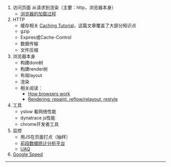 1. 访问页面 从请求到渲染（主要：http，浏览器本身）
    - [浏览器的加载过程] 
2. HTTP
    - 缓存相关 [Caching Tutorial]，这篇文章覆盖了大部分知识点
    - gzip
    - Expires或Cache-Control
    - 数据传输
    - 文件压缩
3. 浏览器本身
    - 构建dom树
    - 构建render树
    - 布局layout
    - 渲染
    - 相关阅读：
        + [How browsers work]
        + [Rendering: repaint, reflow/relayout, restyle]
4. 工具
    - yslow 看网络性能
    - dynatrace js性能
    - chrome开发者工具
5. 监控
    - 用JS在页面打点（抽样）
    - [前段数据统计分析平台]
    - [UAQ]
6. [Google Speed]

---

[浏览器的加载过程]: http://wuduoyi.com/note/what-happen-when-browser-loading-the-page/ "浏览器的加载过程"
[Caching Tutorial]: https://www.mnot.net/cache_docs/ "Caching Tutorial"
[How browsers work]: http://taligarsiel.com/Projects/howbrowserswork1.htm "How browsers work"
[Rendering: repaint, reflow/relayout, restyle]: http://www.phpied.com/rendering-repaint-reflowrelayout-restyle/ "Rendering: repaint, reflow/relayout, restyle"
[Google Speed]: https://developers.google.com/speed/ "Google Speed"
[前段数据统计分析平台]: http://dp.baidu.com/ "前段数据统计分析平台"
[UAQ]: http://uaq.baidu.com/uaq3/index.html "UAQ"
